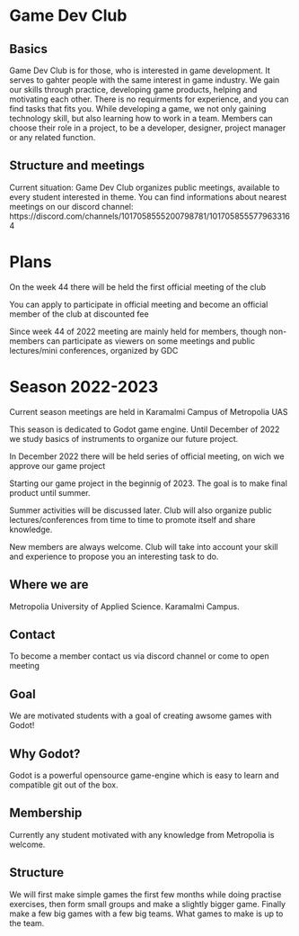 <h1>Game Dev Club</h1>
<h2>Basics</h2>
<p>Game Dev Club is for those, who is interested in game development. It serves to gahter people with the same interest in game industry. We gain our skills through practice, developing game products, helping and motivating each other. There is no requirments for experience, and you can find tasks that fits you. While developing a game, we not only gaining technology skill, but also learning how to work in a team. Members can choose their role in a project, to be a developer, designer, project manager or any related function.</p>
<h2>Structure and meetings</h2>
<p>Current situation: Game Dev Club organizes public meetings, available to every student interested in theme.
You can find informations about nearest meetings on our discord channel: https://discord.com/channels/1017058555200798781/1017058555779633164</p>
<h1>Plans</h2>
<p>On the week 44 there will be held the first official meeting of the club</p>
<p>You can apply to participate in official meeting and become an official member of the club at discounted fee<p>
<p>Since week 44 of 2022 meeting are mainly held for members, though non-members can participate as viewers on some meetings and public lectures/mini conferences, organized by GDC</p>
<h1>Season 2022-2023</h2>
<p>Current season meetings are held in Karamalmi Campus of Metropolia UAS</p>
<p>This season is dedicated to Godot game engine. Until December of 2022 we study basics of instruments to organize our future project.</p>
<p>In December 2022 there will be held series of official meeting, on wich we approve our game project</p>
<p>Starting our game project in the beginnig of 2023. The goal is to make final product until summer.</p>
<p>Summer activities will be discussed later. Club will also organize public lectures/conferences from time to time to promote itself and share knowledge.</p>
<p>New members are always welcome. Club will take into account your skill and experience to propose you an interesting task to do.</p>
<h2>Where we are</h2>
<p>Metropolia University of Applied Science. Karamalmi Campus.</p>
<h2>Contact</h2>
<p>To become a member contact us via discord channel or come to open meeting</p>


## Goal
We are motivated students with a goal of creating awsome games with Godot!

## Why Godot?
Godot is a powerful opensource game-engine which is easy to learn and compatible git out of the box.

## Membership
Currently any student motivated with any knowledge from Metropolia is welcome.

## Structure
We will first make simple games the first few months while doing practise exercises, then form small
groups and make a slightly bigger game. Finally make a few big games with a few big teams. What games to
make is up to the team.
